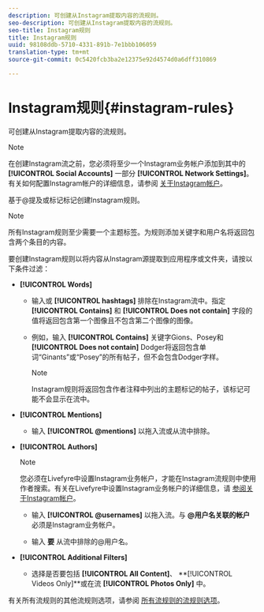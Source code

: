 ```yaml
---
description: 可创建从Instagram提取内容的流规则。
seo-description: 可创建从Instagram提取内容的流规则。
seo-title: Instagram规则
title: Instagram规则
uuid: 98108ddb-5710-4331-891b-7e1bbb106059
translation-type: tm+mt
source-git-commit: 0c5420fcb3ba2e12375e92d4574d0a6dff310869

---
```



# Instagram规则{#instagram-rules}

可创建从Instagram提取内容的流规则。

>[!NOTE]
>
>在创建Instagram流之前，您必须将至少一个Instagram业务帐户添加到其中的 **[!UICONTROL Social Accounts]** 一部分 **[!UICONTROL Network Settings]**。有关如何配置Instagram帐户的详细信息，请参阅 [关于Instagram帐户](../c-users-creating-accounts-with-studio-access/t-configure-social-accout-instagram/c-about-instagram-accounts.md#c_about_instagram_accounts)。

基于@提及或标记标记创建Instagram规则。

>[!NOTE]
>
>所有Instagram规则至少需要一个主题标签。为规则添加关键字和用户名将返回包含两个条目的内容。

要创建Instagram规则以将内容从Instagram源提取到应用程序或文件夹，请按以下条件过滤：

* **[!UICONTROL Words]**

   * 输入或 **[!UICONTROL hashtags]** 排除在Instagram流中。指定 **[!UICONTROL Contains]** 和 **[!UICONTROL Does not contain]** 字段的值将返回包含第一个图像且不包含第二个图像的图像。

   * 例如，输入 **[!UICONTROL Contains]** 关键字Gions、Posey和 **[!UICONTROL Does not contain]** Dodger将返回包含单词“Ginants”或“Posey”的所有帖子，但不会包含Dodger字样。

      >[!NOTE]
      >
      >Instagram规则将返回包含作者注释中列出的主题标记的帖子，该标记可能不会显示在流中。

* **[!UICONTROL Mentions]**

   * 输入 **[!UICONTROL @mentions]** 以拖入流或从流中排除。

* **[!UICONTROL Authors]**

   >[!NOTE]
   >
   >您必须在Livefyre中设置Instagram业务帐户，才能在Instagram流规则中使用作者搜索。有关在Livefyre中设置Instagram业务帐户的详细信息，请 [参阅关于Instagram帐户](../c-users-creating-accounts-with-studio-access/t-configure-social-accout-instagram/c-about-instagram-accounts.md#c_about_instagram_accounts)。

   * 输入 **[!UICONTROL @usernames]** 以拖入流。与 **@用户名关联的帐户** 必须是Instagram业务帐户。

   * 输入 **要** 从流中排除的@用户名。

* **[!UICONTROL Additional Filters]**

   * 选择是否要包括 **[!UICONTROL All Content]**、 **[!UICONTROL Videos Only]**或在流 **[!UICONTROL Photos Only]** 中。

有关所有流规则的其他流规则选项，请参阅 [所有流规则的流规则选项](../c-streams/c-stream-rule-options-for-all-stream-rules.md#c_stream_rule_options_for_all_stream_rules)。
